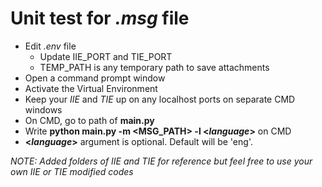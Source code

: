# Unit test for _.msg_ file

* Edit _.env_ file
  * Update IIE_PORT and TIE_PORT
  * TEMP_PATH is any temporary path to save attachments
* Open a command prompt window 
* Activate the Virtual Environment 
* Keep your _IIE_ and _TIE_ up on any localhost ports on separate CMD windows 
* On CMD, go to path of **main.py** 
* Write **python main.py -m <MSG_PATH> -l <_language_>** on CMD 
* **<_language_>** argument is optional. Default will be 'eng'.

_NOTE: Added folders of IIE and TIE for reference but feel free to use your own IIE or TIE modified codes_ 

